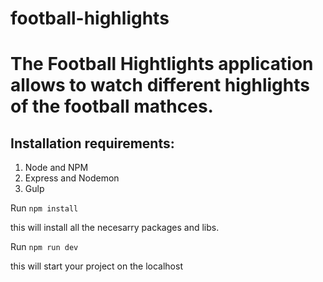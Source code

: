 # football-highlights
<h1>The Football Hightlights application allows to watch different highlights of the football mathces.</h1>

<h2>Installation requirements:</h2>

<ol>
  <li>Node and NPM</li>
  <li>Express and Nodemon</li>
  <li>Gulp</li>
</ol>

<p>Run <code>npm install</code></p> 
<p>this will install all the necesarry packages and libs.</p>
<p/>Run <code>npm run dev</code></p>
<p>this will start your project on the localhost</p>

